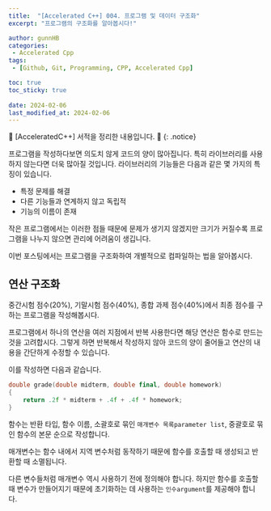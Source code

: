 ```yaml
---
title:  "[Accelerated C++] 004. 프로그램 및 데이터 구조화"
excerpt: "프로그램의 구조화를 알아봅시다!"

author: gunnHB
categories: 
 - Accelerated Cpp
tags: 
 - [Github, Git, Programming, CPP, Accelerated Cpp]

toc: true
toc_sticky: true
 
date: 2024-02-06
last_modified_at: 2024-02-06
---
```


🔔 \[AcceleratedC++\] 서적을 정리한 내용입니다. 🔔
{: .notice}

<div class="notice--info" markdown="1">
프로그램을 작성하다보면 의도치 않게 코드의 양이 많아집니다. 특히 라이브러리를 사용하지 않는다면
더욱 많아질 것입니다. 라이브러리의 기능들은 다음과 같은 몇 가지의 특징이 있습니다.

- 특정 문제를 해결
- 다른 기능들과 연계하지 않고 독립적
- 기능의 이름이 존재

작은 프로그램에서는 이러한 점들 때문에 문제가 생기지 않겠지만 크기가 커질수록 프로그램을 나누지 않으면
관리에 어려움이 생깁니다.

이번 포스팅에서는 프로그램을 구조화하여 개별적으로 컴파일하는 법을 알아봅시다.
</div>

## 연산 구조화
중간시험 점수(20%), 기말시험 점수(40%), 종합 과제 점수(40%)에서 최종 점수를 구하는 프로그램을 작성해봅시다.

프로그램에서 하나의 연산을 여러 지점에서 반복 사용한다면 해당 연산은 함수로 만드는 것을 고려합시다.
그렇게 하면 반복해서 작성하지 않아 코드의 양이 줄어들고 연산의 내용을 간단하게 수정할 수 있습니다.

이를 작성하면 다음과 같습니다.

```c++
double grade(double midterm, double final, double homework)
{
    return .2f * midterm + .4f + .4f * homework; 
}
```

함수는 반환 타입, 함수 이름, 소괄호로 묶인 `매개변수 목록parameter list`, 중괄호로 묶인 함수의 본문 순으로 작성합니다.

매개변수는 함수 내에서 지역 변수처럼 동작하기 때문에 함수를 호출할 때 생성되고 반환할 때 소멸됩니다.

다른 변수들처럼 매개변수 역시 사용하기 전에 정의해야 합니다. 하지만 함수를 호출할 때 변수가 만들어지기 때문에
초기화하는 데 사용하는 `인수argument`를 제공해야 합니다.

```c++

```